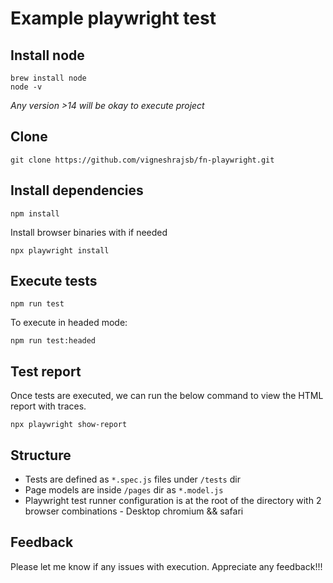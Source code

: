 # Example playwright test

## Install node
```
brew install node
node -v
```
*Any version >14 will be okay to execute project*


## Clone 
```
git clone https://github.com/vigneshrajsb/fn-playwright.git
```

## Install dependencies
```
npm install
```

Install browser binaries with if needed
```
npx playwright install
```

## Execute tests
```
npm run test
```

To execute in headed mode:
```
npm run test:headed
```

## Test report
Once tests are executed, we can run the below command to view the HTML report with traces.
```
npx playwright show-report
```

## Structure
- Tests are defined as `*.spec.js` files under `/tests` dir
- Page models are inside `/pages` dir as `*.model.js`
- Playwright test runner configuration is at the root of the directory with 2 browser combinations - Desktop chromium && safari
  

## Feedback
Please let me know if any issues with execution. Appreciate any feedback!!! 